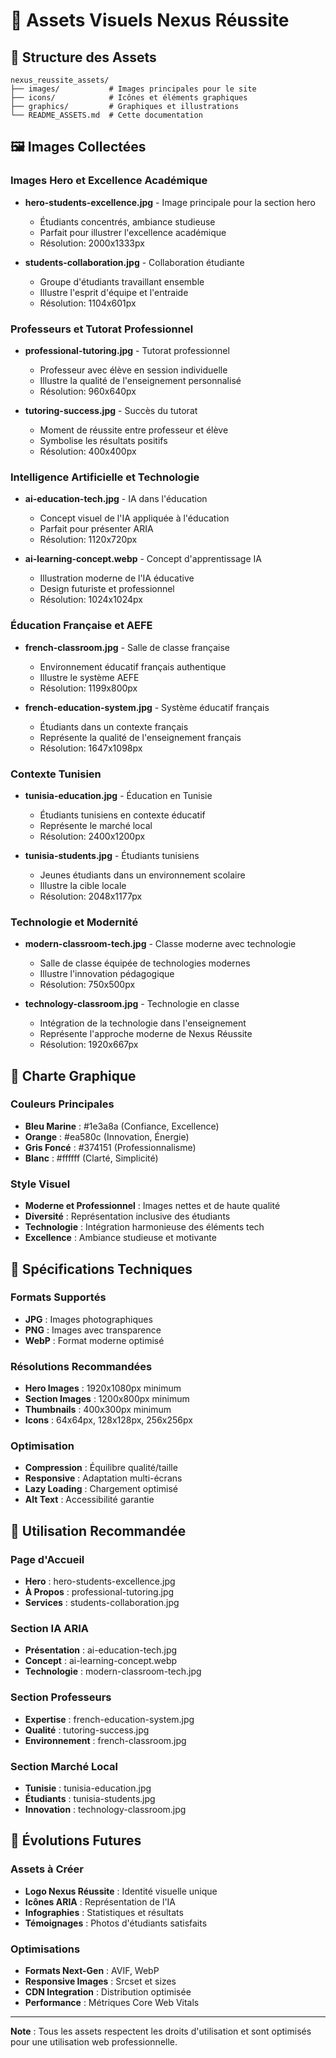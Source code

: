 # 🎨 Assets Visuels Nexus Réussite

## 📁 Structure des Assets

```
nexus_reussite_assets/
├── images/           # Images principales pour le site
├── icons/            # Icônes et éléments graphiques
├── graphics/         # Graphiques et illustrations
└── README_ASSETS.md  # Cette documentation
```

## 🖼️ Images Collectées

### Images Hero et Excellence Académique
- **hero-students-excellence.jpg** - Image principale pour la section hero
  - Étudiants concentrés, ambiance studieuse
  - Parfait pour illustrer l'excellence académique
  - Résolution: 2000x1333px

- **students-collaboration.jpg** - Collaboration étudiante
  - Groupe d'étudiants travaillant ensemble
  - Illustre l'esprit d'équipe et l'entraide
  - Résolution: 1104x601px

### Professeurs et Tutorat Professionnel
- **professional-tutoring.jpg** - Tutorat professionnel
  - Professeur avec élève en session individuelle
  - Illustre la qualité de l'enseignement personnalisé
  - Résolution: 960x640px

- **tutoring-success.jpg** - Succès du tutorat
  - Moment de réussite entre professeur et élève
  - Symbolise les résultats positifs
  - Résolution: 400x400px

### Intelligence Artificielle et Technologie
- **ai-education-tech.jpg** - IA dans l'éducation
  - Concept visuel de l'IA appliquée à l'éducation
  - Parfait pour présenter ARIA
  - Résolution: 1120x720px

- **ai-learning-concept.webp** - Concept d'apprentissage IA
  - Illustration moderne de l'IA éducative
  - Design futuriste et professionnel
  - Résolution: 1024x1024px

### Éducation Française et AEFE
- **french-classroom.jpg** - Salle de classe française
  - Environnement éducatif français authentique
  - Illustre le système AEFE
  - Résolution: 1199x800px

- **french-education-system.jpg** - Système éducatif français
  - Étudiants dans un contexte français
  - Représente la qualité de l'enseignement français
  - Résolution: 1647x1098px

### Contexte Tunisien
- **tunisia-education.jpg** - Éducation en Tunisie
  - Étudiants tunisiens en contexte éducatif
  - Représente le marché local
  - Résolution: 2400x1200px

- **tunisia-students.jpg** - Étudiants tunisiens
  - Jeunes étudiants dans un environnement scolaire
  - Illustre la cible locale
  - Résolution: 2048x1177px

### Technologie et Modernité
- **modern-classroom-tech.jpg** - Classe moderne avec technologie
  - Salle de classe équipée de technologies modernes
  - Illustre l'innovation pédagogique
  - Résolution: 750x500px

- **technology-classroom.jpg** - Technologie en classe
  - Intégration de la technologie dans l'enseignement
  - Représente l'approche moderne de Nexus Réussite
  - Résolution: 1920x667px

## 🎨 Charte Graphique

### Couleurs Principales
- **Bleu Marine** : #1e3a8a (Confiance, Excellence)
- **Orange** : #ea580c (Innovation, Énergie)
- **Gris Foncé** : #374151 (Professionnalisme)
- **Blanc** : #ffffff (Clarté, Simplicité)

### Style Visuel
- **Moderne et Professionnel** : Images nettes et de haute qualité
- **Diversité** : Représentation inclusive des étudiants
- **Technologie** : Intégration harmonieuse des éléments tech
- **Excellence** : Ambiance studieuse et motivante

## 📐 Spécifications Techniques

### Formats Supportés
- **JPG** : Images photographiques
- **PNG** : Images avec transparence
- **WebP** : Format moderne optimisé

### Résolutions Recommandées
- **Hero Images** : 1920x1080px minimum
- **Section Images** : 1200x800px minimum
- **Thumbnails** : 400x300px minimum
- **Icons** : 64x64px, 128x128px, 256x256px

### Optimisation
- **Compression** : Équilibre qualité/taille
- **Responsive** : Adaptation multi-écrans
- **Lazy Loading** : Chargement optimisé
- **Alt Text** : Accessibilité garantie

## 🎯 Utilisation Recommandée

### Page d'Accueil
- **Hero** : hero-students-excellence.jpg
- **À Propos** : professional-tutoring.jpg
- **Services** : students-collaboration.jpg

### Section IA ARIA
- **Présentation** : ai-education-tech.jpg
- **Concept** : ai-learning-concept.webp
- **Technologie** : modern-classroom-tech.jpg

### Section Professeurs
- **Expertise** : french-education-system.jpg
- **Qualité** : tutoring-success.jpg
- **Environnement** : french-classroom.jpg

### Section Marché Local
- **Tunisie** : tunisia-education.jpg
- **Étudiants** : tunisia-students.jpg
- **Innovation** : technology-classroom.jpg

## 🔄 Évolutions Futures

### Assets à Créer
- **Logo Nexus Réussite** : Identité visuelle unique
- **Icônes ARIA** : Représentation de l'IA
- **Infographies** : Statistiques et résultats
- **Témoignages** : Photos d'étudiants satisfaits

### Optimisations
- **Formats Next-Gen** : AVIF, WebP
- **Responsive Images** : Srcset et sizes
- **CDN Integration** : Distribution optimisée
- **Performance** : Métriques Core Web Vitals

---

**Note** : Tous les assets respectent les droits d'utilisation et sont optimisés pour une utilisation web professionnelle.

